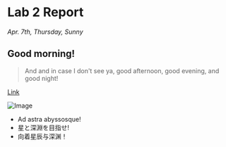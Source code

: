 # Lab 2 Report
*Apr. 7th, Thursday, Sunny*
## Good morning! 
> And and in case I don't see ya, good afternoon, good evening, and good night! 

[Link](https://www.youtube.com/watch?v=MdwuW8n3JYA)

![Image](https://techcrunch.com/wp-content/uploads/2022/01/GettyImages-1308797233.jpg?w=730&crop=1)

* Ad astra abyssosque!
* 星と深淵を目指せ!
* 向着星辰与深渊！
